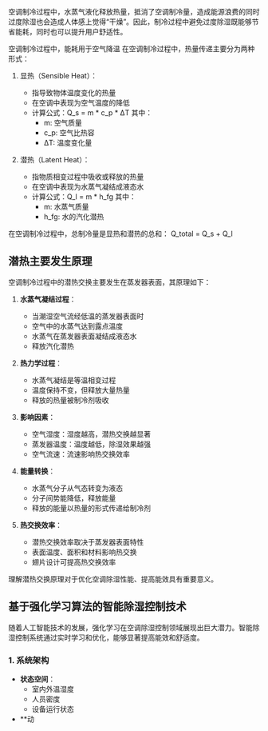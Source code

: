
空调制冷过程中，水蒸气液化释放热量，抵消了空调制冷量，造成能源浪费的同时过度除湿也会造成人体感上觉得“干燥”。因此，制冷过程中避免过度除湿既能够节省能耗，同时也可以提升用户舒适性。

空调制冷过程中，能耗用于空气降温
在空调制冷过程中，热量传递主要分为两种形式：

1. 显热（Sensible Heat）：
   - 指导致物体温度变化的热量
   - 在空调中表现为空气温度的降低
   - 计算公式：Q_s = m * c_p * ΔT
     其中：
     - m: 空气质量
     - c_p: 空气比热容
     - ΔT: 温度变化量

2. 潜热（Latent Heat）：
   - 指物质相变过程中吸收或释放的热量
   - 在空调中表现为水蒸气凝结成液态水
   - 计算公式：Q_l = m * h_fg
     其中：
     - m: 水蒸气质量
     - h_fg: 水的汽化潜热

在空调制冷过程中，总制冷量是显热和潜热的总和：
Q_total = Q_s + Q_l

## 潜热主要发生原理

空调制冷过程中的潜热交换主要发生在蒸发器表面，其原理如下：

1. **水蒸气凝结过程**：
   - 当潮湿空气流经低温的蒸发器表面时
   - 空气中的水蒸气达到露点温度
   - 水蒸气在蒸发器表面凝结成液态水
   - 释放汽化潜热

2. **热力学过程**：
   - 水蒸气凝结是等温相变过程
   - 温度保持不变，但释放大量热量
   - 释放的热量被制冷剂吸收

3. **影响因素**：
   - 空气湿度：湿度越高，潜热交换越显著
   - 蒸发器温度：温度越低，除湿效果越强
   - 空气流速：流速影响热交换效率

4. **能量转换**：
   - 水蒸气分子从气态转变为液态
   - 分子间势能降低，释放能量
   - 释放的能量以热量的形式传递给制冷剂

5. **热交换效率**：
   - 潜热交换效率取决于蒸发器表面特性
   - 表面温度、面积和材料影响热交换
   - 翅片设计可提高热交换效率

理解潜热交换原理对于优化空调除湿性能、提高能效具有重要意义。

## 基于强化学习算法的智能除湿控制技术

随着人工智能技术的发展，强化学习在空调除湿控制领域展现出巨大潜力。智能除湿控制系统通过实时学习和优化，能够显著提高能效和舒适度。

### 1. 系统架构
- **状态空间**：
  - 室内外温湿度
  - 人员密度
  - 设备运行状态
- **动

